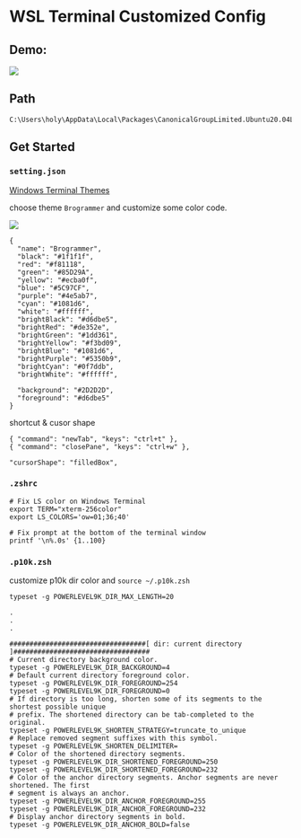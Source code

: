 # WSL Terminal Customized Config

## Demo:
![](https://i.imgur.com/UclDDCS.png)

## Path
```
C:\Users\holy\AppData\Local\Packages\CanonicalGroupLimited.Ubuntu20.04LTS_79rhkp1fndgsc\LocalState\rootfs
```

## Get Started

### `setting.json`

[Windows Terminal Themes](https://windowsterminalthemes.dev/)

choose theme `Brogrammer` and customize some color code.

![](https://i.imgur.com/fNdSAZ6.png)

```json=
{
  "name": "Brogrammer",
  "black": "#1f1f1f",
  "red": "#f81118",
  "green": "#85D29A",
  "yellow": "#ecba0f",
  "blue": "#5C97CF",
  "purple": "#4e5ab7",
  "cyan": "#1081d6",
  "white": "#ffffff",
  "brightBlack": "#d6dbe5",
  "brightRed": "#de352e",
  "brightGreen": "#1dd361",
  "brightYellow": "#f3bd09",
  "brightBlue": "#1081d6",
  "brightPurple": "#5350b9",
  "brightCyan": "#0f7ddb",
  "brightWhite": "#ffffff",

  "background": "#2D2D2D",
  "foreground": "#d6dbe5"
}
```

shortcut & cusor shape
```json=
{ "command": "newTab", "keys": "ctrl+t" },
{ "command": "closePane", "keys": "ctrl+w" },

"cursorShape": "filledBox",
```

### `.zshrc`

```bash=
# Fix LS color on Windows Terminal
export TERM="xterm-256color"
export LS_COLORS='ow=01;36;40'

# Fix prompt at the bottom of the terminal window
printf '\n%.0s' {1..100}
```

### `.p10k.zsh`

customize p10k dir color and `source ~/.p10k.zsh`

```
typeset -g POWERLEVEL9K_DIR_MAX_LENGTH=20

.
.
.

##################################[ dir: current directory ]##################################
# Current directory background color.
typeset -g POWERLEVEL9K_DIR_BACKGROUND=4
# Default current directory foreground color.
typeset -g POWERLEVEL9K_DIR_FOREGROUND=254
typeset -g POWERLEVEL9K_DIR_FOREGROUND=0
# If directory is too long, shorten some of its segments to the shortest possible unique
# prefix. The shortened directory can be tab-completed to the original.
typeset -g POWERLEVEL9K_SHORTEN_STRATEGY=truncate_to_unique
# Replace removed segment suffixes with this symbol.
typeset -g POWERLEVEL9K_SHORTEN_DELIMITER=
# Color of the shortened directory segments.
typeset -g POWERLEVEL9K_DIR_SHORTENED_FOREGROUND=250
typeset -g POWERLEVEL9K_DIR_SHORTENED_FOREGROUND=232
# Color of the anchor directory segments. Anchor segments are never shortened. The first
# segment is always an anchor.
typeset -g POWERLEVEL9K_DIR_ANCHOR_FOREGROUND=255
typeset -g POWERLEVEL9K_DIR_ANCHOR_FOREGROUND=232
# Display anchor directory segments in bold.
typeset -g POWERLEVEL9K_DIR_ANCHOR_BOLD=false
```
